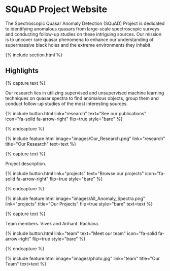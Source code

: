 ---
---

# SQuAD Project Website

The Spectroscopic Quasar Anomaly Detection (SQuAD) Project is dedicated to identifying anomalous quasars from large-scale spectroscopic surveys and conducting follow-up studies on these intriguing sources. Our mission is to uncover rare quasar phenomena to enhance our understanding of supermassive black holes and the extreme environments they inhabit.

{% include section.html %}

## Highlights

{% capture text %}

Our research lies in utilizing supervised and unsupervised machine learning techniques on quasar spectra to find anomalous objects, group them and conduct follow-up studies of the most interesting sources. 

{%
  include button.html
  link="research"
  text="See our publications"
  icon="fa-solid fa-arrow-right"
  flip=true
  style="bare"
%}

{% endcapture %}

{%
  include feature.html
  image="images/Our_Research.png"
  link="research"
  title="Our Research"
  text=text
%}

{% capture text %}

Project description. 

{%
  include button.html
  link="projects"
  text="Browse our projects"
  icon="fa-solid fa-arrow-right"
  flip=true
  style="bare"
%}

{% endcapture %}

{%
  include feature.html
  image="images/All_Anomaly_Spectra.png"
  link="projects"
  title="Our Projects"
  flip=true
  style="bare"
  text=text
%}

{% capture text %}

Team members. Vivek and Arihant. Rachana. 

{%
  include button.html
  link="team"
  text="Meet our team"
  icon="fa-solid fa-arrow-right"
  flip=true
  style="bare"
%}

{% endcapture %}

{%
  include feature.html
  image="images/photo.jpg"
  link="team"
  title="Our Team"
  text=text
%}
